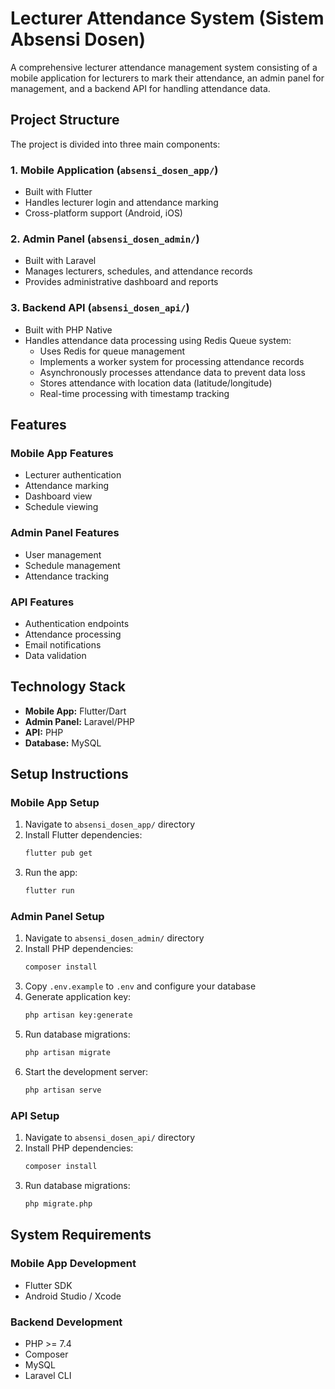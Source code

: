 # Lecturer Attendance System (Sistem Absensi Dosen)

A comprehensive lecturer attendance management system consisting of a mobile application for lecturers to mark their attendance, an admin panel for management, and a backend API for handling attendance data.

## Project Structure

The project is divided into three main components:

### 1. Mobile Application (`absensi_dosen_app/`)
- Built with Flutter
- Handles lecturer login and attendance marking
- Cross-platform support (Android, iOS)

### 2. Admin Panel (`absensi_dosen_admin/`)
- Built with Laravel
- Manages lecturers, schedules, and attendance records
- Provides administrative dashboard and reports

### 3. Backend API (`absensi_dosen_api/`)
- Built with PHP Native
- Handles attendance data processing using Redis Queue system:
  - Uses Redis for queue management
  - Implements a worker system for processing attendance records
  - Asynchronously processes attendance data to prevent data loss
  - Stores attendance with location data (latitude/longitude)
  - Real-time processing with timestamp tracking

## Features

### Mobile App Features
- Lecturer authentication
- Attendance marking
- Dashboard view
- Schedule viewing

### Admin Panel Features
- User management
- Schedule management
- Attendance tracking

### API Features
- Authentication endpoints
- Attendance processing
- Email notifications
- Data validation

## Technology Stack

- **Mobile App:** Flutter/Dart
- **Admin Panel:** Laravel/PHP
- **API:** PHP
- **Database:** MySQL
  
## Setup Instructions

### Mobile App Setup
1. Navigate to `absensi_dosen_app/` directory
2. Install Flutter dependencies:
   ```bash
   flutter pub get
   ```
3. Run the app:
   ```bash
   flutter run
   ```

### Admin Panel Setup
1. Navigate to `absensi_dosen_admin/` directory
2. Install PHP dependencies:
   ```bash
   composer install
   ```
3. Copy `.env.example` to `.env` and configure your database
4. Generate application key:
   ```bash
   php artisan key:generate
   ```
5. Run database migrations:
   ```bash
   php artisan migrate
   ```
6. Start the development server:
   ```bash
   php artisan serve
   ```

### API Setup
1. Navigate to `absensi_dosen_api/` directory
2. Install PHP dependencies:
   ```bash
   composer install
   ```
5. Run database migrations:
   ```bash
   php migrate.php
   ```


## System Requirements

### Mobile App Development
- Flutter SDK
- Android Studio / Xcode

### Backend Development
- PHP >= 7.4
- Composer
- MySQL
- Laravel CLI


